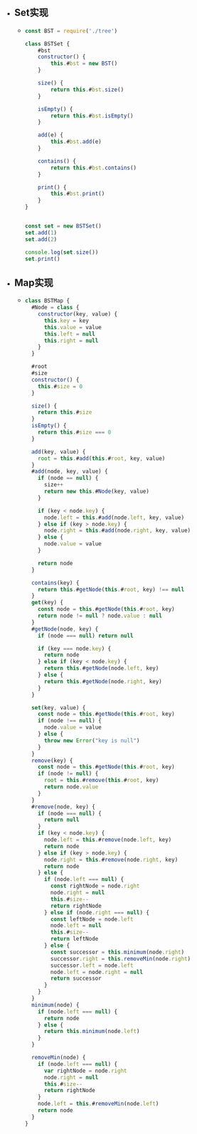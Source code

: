 - ## Set实现
	- ```js
	  const BST = require('./tree')
	  
	  class BSTSet {
	      #bst
	      constructor() {
	          this.#bst = new BST()
	      }
	  
	      size() {
	          return this.#bst.size() 
	      }
	  
	      isEmpty() {
	          return this.#bst.isEmpty() 
	      }
	  
	      add(e) {
	          this.#bst.add(e)
	      }
	  
	      contains() {
	          return this.#bst.contains()
	      }
	  
	      print() {
	          this.#bst.print()
	      }
	  }
	  
	  
	  const set = new BSTSet()
	  set.add(1)
	  set.add(2)
	  
	  console.log(set.size())
	  set.print()
	  ```
- ## Map实现
	- ```js
	  class BSTMap {
	    #Node = class {
	      constructor(key, value) {
	        this.key = key
	        this.value = value
	        this.left = null
	        this.right = null
	      }
	    }
	  
	    #root
	    #size
	    constructor() {
	      this.#size = 0
	    }
	  
	    size() {
	      return this.#size
	    }
	    isEmpty() {
	      return this.#size === 0
	    }
	  
	    add(key, value) {
	      root = this.#add(this.#root, key, value)
	    }
	    #add(node, key, value) {
	      if (node == null) {
	        size++
	        return new this.#Node(key, value)
	      }
	  
	      if (key < node.key) {
	        node.left = this.#add(node.left, key, value)
	      } else if (key > node.key) {
	        node.right = this.#add(node.right, key, value)
	      } else {
	        node.value = value
	      }
	  
	      return node
	    }
	  
	    contains(key) {
	      return this.#getNode(this.#root, key) !== null
	    }
	    get(key) {
	      const node = this.#getNode(this.#root, key)
	      return node != null ? node.value : null
	    }
	    #getNode(node, key) {
	      if (node === null) return null
	  
	      if (key === node.key) {
	        return node
	      } else if (key < node.key) {
	        return this.#getNode(node.left, key)
	      } else {
	        return this.#getNode(node.right, key)
	      }
	    }
	  
	    set(key, value) {
	      const node = this.#getNode(this.#root, key)
	      if (node !== null) {
	        node.value = value
	      } else {
	        throw new Error("key is null")
	      }
	    }
	    remove(key) {
	      const node = this.#getNode(this.#root, key)
	      if (node != null) {
	        root = this.#remove(this.#root, key)
	        return node.value
	      }
	    }
	    #remove(node, key) {
	      if (node === null) {
	        return null
	      }
	      if (key < node.key) {
	        node.left = this.#remove(node.left, key)
	        return node
	      } else if (key > node.key) {
	        node.right = this.#remove(node.right, key)
	        return node
	      } else {
	        if (node.left === null) {
	          const rightNode = node.right
	          node.right = null
	          this.#size--
	          return rightNode
	        } else if (node.right === null) {
	          const leftNode = node.left
	          node.left = null
	          this.#size--
	          return leftNode
	        } else {
	          const successor = this.minimum(node.right)
	          successor.right = this.removeMin(node.right)
	          successor.left = node.left
	          node.left = node.right = null
	          return successor
	        }
	      }
	    }
	    minimum(node) {
	      if (node.left === null) {
	        return node
	      } else {
	        return this.minimum(node.left)
	      }
	    }
	  
	    removeMin(node) {
	      if (node.left === null) {
	        var rightNode = node.right
	        node.right = null
	        this.#size--
	        return rightNode
	      }
	      node.left = this.#removeMin(node.left)
	      return node
	    }
	  }
	  
	  ```